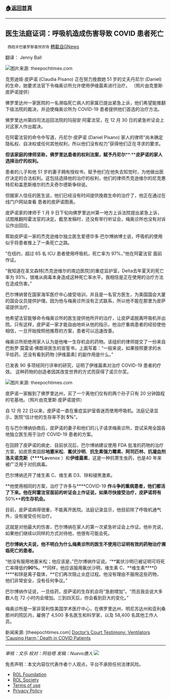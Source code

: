 ###  [:house:返回首頁](https://github.com/ourhimalayas/txt)
---


## 医生法庭证词：呼吸机造成伤害导致 COVID 患者死亡
` 西班牙巴塞罗那喜悦农场` [轉載自GNews](https://gnews.org/zh-hans/1850441/)

翻译： Jenny Ball

![](https://assets.gnews.org/wp-content/uploads/2022/01/image-865.png)图片来源: theepochtimes.com

克劳迪娅·皮萨诺 (Claudia Pisano) 正在努力挽救她 51 岁的丈夫丹尼尔 (Daniel) 的生命，她要求法官下令梅奥诊所允许使用伊维菌素进行治疗。 （照片由克里斯·皮萨诺提供）

佛罗里达州一家医院的一名濒临死亡病人的家属已提出紧急上诉，他们希望能推翻下级法院的裁决，并迫使梅奥诊所为 COVID-19 患者提供他们首选的治疗方法。

佛罗里达州第四司法巡回法院的玛丽安·阿霍法官，在 12 月 30 日的紧急听证会上对这家人作出裁决。

在阿霍法官的命令中写道，丹尼尔·皮萨诺 (Daniel Pisano) 家人的律师“尚未确定隐私权、自决权或任何其他权利，所以他们没有权力”获得他们正在寻求的要求。

**但该家庭的律师坚称，佛罗里达患者的权利法案，赋予丹尼尔****·****皮萨诺的家人选择治疗的权利。**

患者的儿子和他 51 岁的妻子拥有授权书，赋予他们在他失去知觉时，为他做出医疗决定的合法权利。这包括选择他的治疗的权利，他们的律师杰克逊维尔的尼克惠特尼和盖恩斯维尔的杰夫奇尔德斯争辩说。

但据家人信任的医生说，他们已经没有时间提供挽救生命的治疗了，他正在通过在线门户网站查看 患者的皮萨诺图表。

皮萨诺家的律师于 1 月 9 日下旬向佛罗里达州第一地方上诉法院提出紧急上诉，试图推翻阿霍法官的决定。截至发稿时，还没有举行听证会，梅奥诊所也没有对诉讼作出回应。

帮助皮萨诺一家的杰克逊维尔独立医生爱德华多·巴尔博纳博士说，呼吸机的使用似乎将患者推上了一条死亡之路。

“在纽约，超过 65 名 ICU 患者使用呼吸机，死亡率为 97%，”他在阿霍法官 面前作证。

“我知道在圣文森特[杰克逊维尔的南边医院]的重症监护室，Delta去年夏天的死亡率为 93%，很难从病毒本身造成这种死亡率水平。我相信是正在使用的治疗方法在造成伤害。”

巴尔博纳曾在国家海军医疗中心接受培训，并且是一名官方医生，为美国国会大厦的国会议员提供护理。因为他与梅奥诊所没有正式联系，所以他不能在那里为皮萨诺提供治疗。

他希望法官能够命令梅奥诊所的医生提供他所开的治疗，让皮萨诺脱离呼吸机并出院。只有这样，皮萨诺一家才能自由地听从他的指示，他治疗重病患者的经验使他相信，一旦开始按照他推荐的方案，患者可以迅速改善。

梅奥诊所拒绝用家人认为是他唯一生存机会的药物。该组织的律师提交了一份来自巴勃罗·莫雷诺·佛朗哥医生的宣誓书，上面写着：“一般来说，如果按照要求的水平给药，还没有看到药物 [伊维菌素] 的副作用是什么。”

已发表 90 多项经同行评审的研究，证明了伊维菌素对治疗 COVID-19 患者的疗效。 这种药物的创造者因其改变世界的方式而获得了诺贝尔奖。

![](https://assets.gnews.org/wp-content/uploads/2022/01/image-867.png)图片来源: theepochtimes.com

皮萨诺一家搬到了佛罗里达州，买了一个离他们仅有的两个孙子只有 20 分钟路程的宅基地。（照片由克里斯·皮萨诺提供）

自 12 月 22 日以来，皮萨诺一直在重症监护室昏迷而使用呼吸机。法庭记录显示，医院“估计他的生存率不到 **5%**”。

在与巴尔博纳协商后，皮萨诺的妻子和他们的儿子请求梅奥诊所，尝试采用全国各地独立医生用于治疗 COVID-19 患者的方案。

在回顾了皮萨诺的病史、目前状况后，巴尔博纳建议使用 FDA 批准的药物的治疗方案，如皮质类固醇**地塞米松**、**氟伏沙明**、**抗生素强力霉素、阿司匹林、抗凝血剂洛夫诺克斯（****Lo**venox ）和**伊维菌素**，这是一种抗寄生虫药，也是40 年来被广泛用于对抗病毒。

巴尔博纳还开了维生素 C、维生素 D3、锌和褪黑激素。

**他使用相同的方案，治疗了许多与****COVID-19 ****作斗争的重病患者，他们都活了下来。他在阿霍法官面前的听证会上作证说，如果尽快接受治疗，皮萨诺将有****50%****的生存机会。**

目前，皮萨诺病得很重，不能离开医院。法庭记录显示，他目前除了呼吸机通气外，没有接受任何治疗。

这就是对他最大的伤害，巴尔博纳在家人的第一次紧急听证会上作证。他补充说，如果他们继续以同样的方式对待他，他很有可能会死。

**巴尔博纳大夫说，****他不明白为什么梅奥诊所的医生不使用已证明有效的药物治疗濒临死亡的患者****。**

“他没有服用地塞米松；他应该是，”巴尔博纳作证说。“**氟伏沙明已被证明可将死亡率降低约****90%****。**同样，他应该服用氟伏沙明，维生素 C、**维生素****D ****和锌是离子载体，**它们再次阻止炎症过程。他没有理由不服用这些药物，他们非常安全，没有任何争议。”

巴尔博纳作证说，一旦给药，皮萨诺的生存机会将“急剧增加”。“而且我会说大多数人在 72 小时内会增加。三到四天后，你会看到巨大的变化。”

梅奥诊所是一家非营利性美国学术医疗中心，在佛罗里达州、明尼苏达州和亚利桑那州的院区内，雇佣了 4,500 多名医生和科学家，以及 58,400 名其他工作人员。

新闻来源: [theepochtimes.com] [Doctor’s Court Testimony: Ventilators ‘Causing Harm,’ Death in COVID Patients](https://www.theepochtimes.com/mkt_morningbrief/doctors-court-testimony-ventilators-causing-harm-death-in-covid-patients_4204586.html?utm_source=Morningbrief&amp;utm_medium=email&amp;utm_campaign=mb-2022-01-11&amp;mktids=2e63bc4dcdf4dbf1d2375481e17904fe&amp;est=BepUzqss9zJL155nNmZ2XyZ9H%2FKLvMgK62v2RQ2V0yd9IihahiaQ3%2BAKQ7abVABFDv8NXQ%3D%3D)

* * *

*审核：文乐
校对：阿伯塔
发稿：Nuevo唐人*
![](https://assets.gnews.org/wp-content/uploads/2022/01/GNEWS_CH.-1-3.jpeg)
 

免责声明：本文内容仅代表作者个人观点，平台不承担任何法律风险。

- [ROL Foundation](https://rolfoundation.org/)
- [ROL Society](https://rolsociety.org/)
- [Terms of use](https://gnews.org/terms-of-use-3/)
- [Privacy Policy](https://gnews.org/privacy-policy/)
